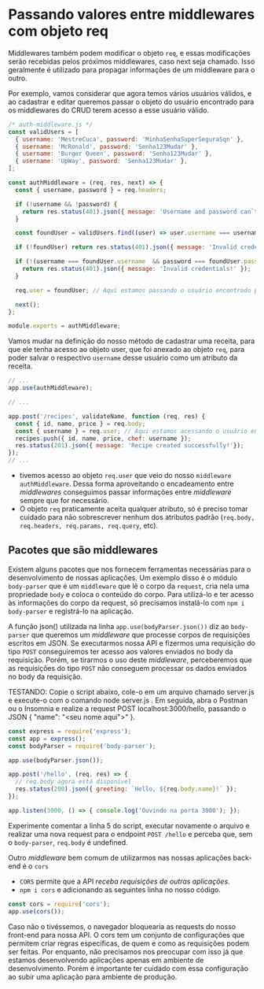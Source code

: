 # Passando valores entre middlewares com objeto req
Middlewares também podem modificar o objeto `req`, e essas modificações serão recebidas pelos próximos middlewares, caso next seja chamado. Isso geralmente é utilizado para propagar informações de um middleware para o outro.

Por exemplo, vamos considerar que agora temos vários usuários válidos, e ao cadastrar e editar queremos passar o objeto do usuário encontrado para os middlewares do CRUD terem acesso a esse usuário válido.
```js
/* auth-middleware.js */
const validUsers = [
  { username: 'MestreCuca', password: 'MinhaSenhaSuperSeguraSqn' },
  { username: 'McRonald', password: 'Senha123Mudar' },
  { username: 'Burger Queen', password: 'Senha123Mudar' },
  { username: 'UpWay', password: 'Senha123Mudar' },
];

const authMiddleware = (req, res, next) => {
  const { username, password } = req.headers;

  if (!username && !password) {
    return res.status(401).json({ message: 'Username and password can`t be blank!' });
  }

  const foundUser = validUsers.find((user) => user.username === username);

  if (!foundUser) return res.status(401).json({ message: 'Invalid credentials!' });

  if (!(username === foundUser.username  && password === foundUser.password)) {
    return res.status(401).json({ message: 'Invalid credentials!' });
  }

  req.user = foundUser; // Aqui estamos passando o usuário encontrado para o próximo middleware.

  next();
};

module.exports = authMiddleware;
```

Vamos mudar na definição do nosso método de cadastrar uma receita, para que ele tenha acesso ao objeto user, que foi anexado ao objeto `req`, para poder salvar o respectivo `username` desse usuário como um atributo da receita.
```js
// ...
app.use(authMiddleware);

// ...

app.post('/recipes', validateName, function (req, res) {
  const { id, name, price } = req.body;
  const { username } = req.user; // Aqui estamos acessando o usuário encontrado no middleware de autenticação.
  recipes.push({ id, name, price, chef: username });
  res.status(201).json({ message: 'Recipe created successfully!'});
});
// ...
```

- tivemos acesso ao objeto `req.user` que veio do nosso `middleware` `authMiddleware`. Dessa forma aproveitando o encadeamento entre *middlewares* conseguimos passar informações entre *middleware* sempre que for necessário. 
- O objeto `req` praticamente aceita qualquer atributo, só é preciso tomar cuidado para não sobrescrever nenhum dos atributos padrão (`req.body, req.headers, req.params, req.query`, etc).

## Pacotes que são middlewares
Existem alguns pacotes que nos fornecem ferramentas necessárias para o desenvolvimento de nossas aplicações. Um exemplo disso é o módulo `body-parser` que é um `middleware` que lê o corpo da `request`, cria nela uma propriedade `body` e coloca o conteúdo do corpo. Para utilizá-lo e ter acesso às informações do corpo da request, só precisamos instalá-lo com `npm i body-parser` e registrá-lo na aplicação.

A função json() utilizada na linha `app.use(bodyParser.json())` diz ao `body-parser` que queremos um *middleware* que processe corpos de requisições escritos em JSON. Se executarmos nossa API e fizermos uma requisição do tipo `POST` conseguiremos ter acesso aos valores enviados no body da requisição. Porém, se tirarmos o uso deste *middleware*, perceberemos que as requisições do tipo `POST` não conseguem processar os dados enviados no body da requisição.

TESTANDO: Copie o script abaixo, cole-o em um arquivo chamado server.js e execute-o com o comando node server.js . Em seguida, abra o Postman ou o Insomnia e realize a request POST localhost:3000/hello, passando o JSON { "name": "<seu nome aqui">" }.
```js
const express = require('express');
const app = express();
const bodyParser = require('body-parser');

app.use(bodyParser.json());

app.post('/hello', (req, res) => {
  // req.body agora está disponível
  res.status(200).json({ greeting: `Hello, ${req.body.name}!` });
});

app.listen(3000, () => { console.log('Ouvindo na porta 3000'); });
```

Experimente comentar a linha 5 do script, executar novamente o arquivo e realizar uma nova request para o endpoint `POST /hello` e perceba que, sem o `body-parser`, `req.body` é undefined.

Outro *middleware* bem comum de utilizarmos nas nossas aplicações back-end é o `cors`
- `CORS` permite que a API *receba requisições de outras aplicações*.
- `npm i cors` e adicionando as seguintes linha no nosso código.
```js
const cors = require('cors');
app.use(cors());
```

Caso não o tivéssemos, o navegador bloquearia as requests do nosso front-end para nossa API. O cors tem um conjunto de configurações que permitem criar regras específicas, de quem e como as requisições podem ser feitas. Por enquanto, não precisamos nos preocupar com isso já que estamos desenvolvendo aplicações apenas em ambiente de desenvolvimento. Porém é importante ter cuidado com essa configuração ao subir uma aplicação para ambiente de produção.
